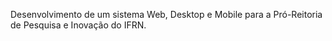 Desenvolvimento de um sistema Web, Desktop e Mobile para a Pró-Reitoria de Pesquisa e Inovação do IFRN.